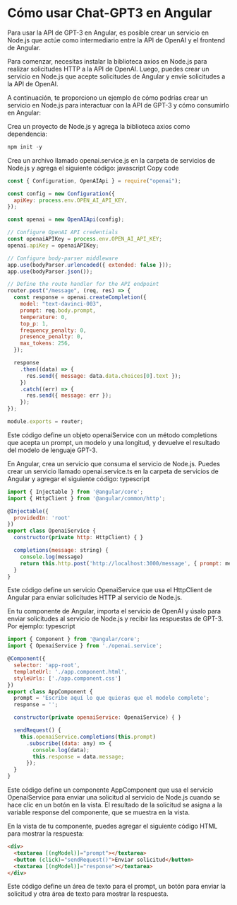 # Cómo usar Chat-GPT3 en Angular

Para usar la API de GPT-3 en Angular, es posible crear un servicio en Node.js que actúe como intermediario entre la API de OpenAI y el frontend de Angular.

Para comenzar, necesitas instalar la biblioteca axios en Node.js para realizar solicitudes HTTP a la API de OpenAI. Luego, puedes crear un servicio en Node.js que acepte solicitudes de Angular y envíe solicitudes a la API de OpenAI.

A continuación, te proporciono un ejemplo de cómo podrías crear un servicio en Node.js para interactuar con la API de GPT-3 y cómo consumirlo en Angular:

Crea un proyecto de Node.js y agrega la biblioteca axios como dependencia:

```csharp
npm init -y
```
Crea un archivo llamado openai.service.js en la carpeta de servicios de Node.js y agrega el siguiente código:
javascript
Copy code
```js
const { Configuration, OpenAIApi } = require("openai");

const config = new Configuration({
  apiKey: process.env.OPEN_AI_API_KEY,
});

const openai = new OpenAIApi(config);

// Configure OpenAI API credentials
const openaiAPIKey = process.env.OPEN_AI_API_KEY;
openai.apiKey = openaiAPIKey;

// Configure body-parser middleware
app.use(bodyParser.urlencoded({ extended: false }));
app.use(bodyParser.json());

// Define the route handler for the API endpoint
router.post("/message", (req, res) => {
  const response = openai.createCompletion({
    model: "text-davinci-003",
    prompt: req.body.prompt,
    temperature: 0,
    top_p: 1,
    frequency_penalty: 0,
    presence_penalty: 0,
    max_tokens: 256,
  });

  response
    .then((data) => {
      res.send({ message: data.data.choices[0].text });
    })
    .catch((err) => {
      res.send({ message: err });
    });
});

module.exports = router;

```
Este código define un objeto openaiService con un método completions que acepta un prompt, un modelo y una longitud, y devuelve el resultado del modelo de lenguaje GPT-3.

En Angular, crea un servicio que consuma el servicio de Node.js. Puedes crear un servicio llamado openai.service.ts en la carpeta de servicios de Angular y agregar el siguiente código:
typescript
```js
import { Injectable } from '@angular/core';
import { HttpClient } from '@angular/common/http';

@Injectable({
  providedIn: 'root'
})
export class OpenaiService {
  constructor(private http: HttpClient) { }

  completions(message: string) {
    console.log(message)
    return this.http.post('http://localhost:3000/message', { prompt: message });
  }
}
```

Este código define un servicio OpenaiService que usa el HttpClient de Angular para enviar solicitudes HTTP al servicio de Node.js.

En tu componente de Angular, importa el servicio de OpenAI y úsalo para enviar solicitudes al servicio de Node.js y recibir las respuestas de GPT-3. Por ejemplo:
typescript
```js
import { Component } from '@angular/core';
import { OpenaiService } from './openai.service';

@Component({
  selector: 'app-root',
  templateUrl: './app.component.html',
  styleUrls: ['./app.component.css']
})
export class AppComponent {
  prompt = 'Escribe aquí lo que quieras que el modelo complete';
  response = '';

  constructor(private openaiService: OpenaiService) { }

  sendRequest() {
    this.openaiService.completions(this.prompt)
      .subscribe((data: any) => {
        console.log(data);
        this.response = data.message;
      });
  }
}
```
Este código define un componente AppComponent que usa el servicio OpenaiService para enviar una solicitud al servicio de Node.js cuando se hace clic en un botón en la vista. El resultado de la solicitud se asigna a la variable response del componente, que se muestra en la vista.

En la vista de tu componente, puedes agregar el siguiente código HTML para mostrar la respuesta:

```html
<div>
  <textarea [(ngModel)]="prompt"></textarea>
  <button (click)="sendRequest()">Enviar solicitud</button>
  <textarea [(ngModel)]="response"></textarea>
</div>
```
Este código define un área de texto para el prompt, un botón para enviar la solicitud y otra área de texto para mostrar la respuesta.